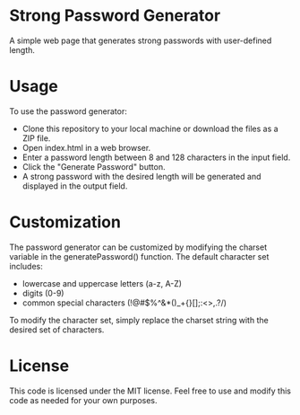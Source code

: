 # Strong Password Generator
A simple web page that generates strong passwords with user-defined length.

# Usage
To use the password generator:

- Clone this repository to your local machine or download the files as a ZIP file.
- Open index.html in a web browser.
- Enter a password length between 8 and 128 characters in the input field.
- Click the "Generate Password" button.
- A strong password with the desired length will be generated and displayed in the output field.

# Customization
The password generator can be customized by modifying the charset variable in the generatePassword() function. The default character set includes:

- lowercase and uppercase letters (a-z, A-Z)
- digits (0-9)
- common special characters (!@#$%^&*()_+{}[];:<>,.?/)

To modify the character set, simply replace the charset string with the desired set of characters.

# License
This code is licensed under the MIT license. Feel free to use and modify this code as needed for your own purposes.